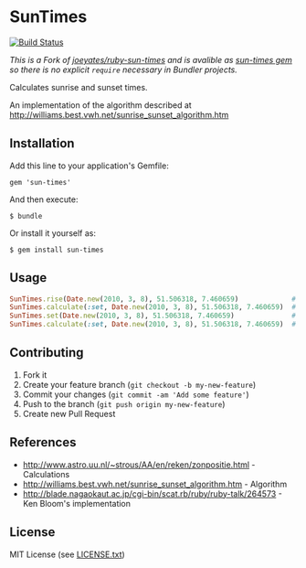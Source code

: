 # SunTimes
[![Build Status](https://secure.travis-ci.org/timoschilling/sun-times.png?branch=master)](http://travis-ci.org/timoschilling/sun-times)

_This is a Fork of [joeyates/ruby-sun-times](https://github.com/joeyates/ruby-sun-times) and is avalible as [sun-times gem](https://rubygems.org/gems/sun-times) so there is no explicit `require` necessary in Bundler projects._

Calculates sunrise and sunset times.

An implementation of the algorithm described at http://williams.best.vwh.net/sunrise_sunset_algorithm.htm

## Installation

Add this line to your application's Gemfile:

    gem 'sun-times'

And then execute:

    $ bundle

Or install it yourself as:

    $ gem install sun-times

## Usage
```ruby
SunTimes.rise(Date.new(2010, 3, 8), 51.506318, 7.460659)             # => 2010-03-08 06:01:02 UTC
SunTimes.calculate(:set, Date.new(2010, 3, 8), 51.506318, 7.460659)  # => 2010-03-08 06:01:02 UTC
SunTimes.set(Date.new(2010, 3, 8), 51.506318, 7.460659)              # => 2010-03-08 17:22:07 UTC
SunTimes.calculate(:set, Date.new(2010, 3, 8), 51.506318, 7.460659)  # => 2010-03-08 17:22:07 UTC
```

## Contributing

1. Fork it
2. Create your feature branch (`git checkout -b my-new-feature`)
3. Commit your changes (`git commit -am 'Add some feature'`)
4. Push to the branch (`git push origin my-new-feature`)
5. Create new Pull Request

## References

* http://www.astro.uu.nl/~strous/AA/en/reken/zonpositie.html - Calculations
* http://williams.best.vwh.net/sunrise_sunset_algorithm.htm - Algorithm
* http://blade.nagaokaut.ac.jp/cgi-bin/scat.rb/ruby/ruby-talk/264573 - Ken Bloom's implementation

## License

MIT License (see [LICENSE.txt](./LICENSE.txt))
